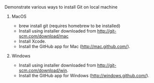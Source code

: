 Demonstrate various ways to install Git on local machine
1. MacOS
   * brew install git (requires homebrew to be installed)
   * Install using installer downloaded from  http://git-scm.com/download/mac
   * Install Xcode.
   * Install the GitHub app for Mac (http://mac.github.com/).

2. Windows
   * Install using installer downloaded from http://git-scm.com/download/win.
   * Install the GitHub app for Windows (http://windows.github.com/).

